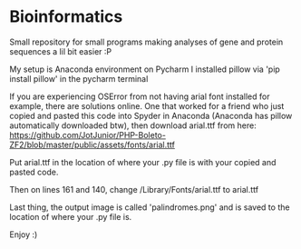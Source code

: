 # Bioinformatics
Small repository for small programs making analyses of gene and protein sequences a lil bit easier :P

My setup is Anaconda environment on Pycharm
I installed pillow via 'pip install pillow' in the pycharm terminal

If you are experiencing OSError from not having arial font installed for example, there are solutions online. One that worked for a friend who just copied and pasted this code into Spyder in Anaconda (Anaconda has pillow automatically downloaded btw), then download arial.ttf from here: https://github.com/JotJunior/PHP-Boleto-ZF2/blob/master/public/assets/fonts/arial.ttf

Put arial.ttf in the location of where your .py file is with your copied and pasted code.

Then on lines 161 and 140, change /Library/Fonts/arial.ttf to arial.ttf

Last thing, the output image is called 'palindromes.png' and is saved to the location of where your .py file is.



Enjoy :)
